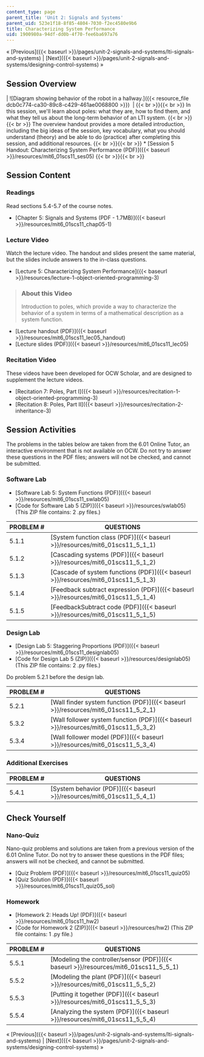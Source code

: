 ```yaml
---
content_type: page
parent_title: 'Unit 2: Signals and Systems'
parent_uid: 523e1f18-8f85-4804-7030-f2ec4580e9b6
title: Characterizing System Performance
uid: 1900980a-94df-dd0b-4f70-fee6ba697a76
---
```


« [Previous]({{< baseurl >}}/pages/unit-2-signals-and-systems/lti-signals-and-systems) | [Next]({{< baseurl >}}/pages/unit-2-signals-and-systems/designing-control-systems) »

Session Overview
----------------

| ![Diagram showing behavior of the robot in a hallway.]({{< resource_file dcb0c774-ca30-89c8-c429-461ae0068800 >}})  |  {{< br >}}{{< br >}} In this session, we'll learn about poles: what they are, how to find them, and what they tell us about the long-term behavior of an LTI system. {{< br >}}{{< br >}} The overview handout provides a more detailed introduction, including the big ideas of the session, key vocabulary, what you should understand (theory) and be able to do (practice) after completing this session, and additional resources. {{< br >}}{{< br >}} *   [Session 5 Handout: Characterizing System Performance (PDF)]({{< baseurl >}}/resources/mit6_01scs11_ses05) {{< br >}}{{< br >}}  

Session Content
---------------

### Readings

Read sections 5.4-5.7 of the course notes.

*   [Chapter 5: Signals and Systems (PDF - 1.7MB)]({{< baseurl >}}/resources/mit6_01scs11_chap05-1)

### Lecture Video

Watch the lecture video. The handout and slides present the same material, but the slides include answers to the in-class questions.

*   [Lecture 5: Characterizing System Performance]({{< baseurl >}}/resources/lecture-1-object-oriented-programming-3)

> ### About this Video
> 
> Introduction to poles, which provide a way to characterize the behavior of a system in terms of a mathematical description as a system function.

*   [Lecture handout (PDF)]({{< baseurl >}}/resources/mit6_01scs11_lec05_handout)
*   [Lecture slides (PDF)]({{< baseurl >}}/resources/mit6_01scs11_lec05)

### Recitation Video

These videos have been developed for OCW Scholar, and are designed to supplement the lecture videos.

*   [Recitation 7: Poles, Part I]({{< baseurl >}}/resources/recitation-1-object-oriented-programming-3)
*   [Recitation 8: Poles, Part II]({{< baseurl >}}/resources/recitation-2-inheritance-3)

Session Activities
------------------

The problems in the tables below are taken from the 6.01 Online Tutor, an interactive environment that is not available on OCW. Do not try to answer these questions in the PDF files; answers will not be checked, and cannot be submitted.

### Software Lab

*   [Software Lab 5: System Functions (PDF)]({{< baseurl >}}/resources/mit6_01scs11_swlab05)
*   [Code for Software Lab 5 (ZIP)]({{< baseurl >}}/resources/swlab05) (This ZIP file contains: 2 .py files.)

| PROBLEM # | QUESTIONS |
| --- | --- |
| 5.1.1 | [System function class (PDF)]({{< baseurl >}}/resources/mit6_01scs11_5_1_1) |
| 5.1.2 | [Cascading systems (PDF)]({{< baseurl >}}/resources/mit6_01scs11_5_1_2) |
| 5.1.3 | [Cascade of system functions (PDF)]({{< baseurl >}}/resources/mit6_01scs11_5_1_3) |
| 5.1.4 | [Feedback subtract expression (PDF)]({{< baseurl >}}/resources/mit6_01scs11_5_1_4) |
| 5.1.5 | [FeedbackSubtract code (PDF)]({{< baseurl >}}/resources/mit6_01scs11_5_1_5) 

### Design Lab

*   [Design Lab 5: Staggering Proportions (PDF)]({{< baseurl >}}/resources/mit6_01scs11_designlab05)
*   [Code for Design Lab 5 (ZIP)]({{< baseurl >}}/resources/designlab05) (This ZIP file contains: 2 .py files.)

Do problem 5.2.1 before the design lab.

| PROBLEM # | QUESTIONS |
| --- | --- |
| 5.2.1 | [Wall finder system function (PDF)]({{< baseurl >}}/resources/mit6_01scs11_5_2_1) |
| 5.3.2 | [Wall follower system function (PDF)]({{< baseurl >}}/resources/mit6_01scs11_5_3_2) |
| 5.3.4 | [Wall follower model (PDF)]({{< baseurl >}}/resources/mit6_01scs11_5_3_4) 

### Additional Exercises

| PROBLEM # | QUESTIONS |
| --- | --- |
| 5.4.1 | [System behavior (PDF)]({{< baseurl >}}/resources/mit6_01scs11_5_4_1) 

Check Yourself
--------------

### Nano-Quiz

Nano-quiz problems and solutions are taken from a previous version of the 6.01 Online Tutor. Do not try to answer these questions in the PDF files; answers will not be checked, and cannot be submitted.

*   [Quiz Problem (PDF)]({{< baseurl >}}/resources/mit6_01scs11_quiz05)
*   [Quiz Solution (PDF)]({{< baseurl >}}/resources/mit6_01scs11_quiz05_sol)

### Homework

*   [Homework 2: Heads Up! (PDF)]({{< baseurl >}}/resources/mit6_01scs11_hw2)
*   [Code for Homework 2 (ZIP)]({{< baseurl >}}/resources/hw2) (This ZIP file contains: 1 .py file.)

| PROBLEM # | QUESTIONS |
| --- | --- |
| 5.5.1 | [Modeling the controller/sensor (PDF)]({{< baseurl >}}/resources/mit6_01scs11_5_5_1) |
| 5.5.2 | [Modeling the plant (PDF)]({{< baseurl >}}/resources/mit6_01scs11_5_5_2) |
| 5.5.3 | [Putting it together (PDF)]({{< baseurl >}}/resources/mit6_01scs11_5_5_3) |
| 5.5.4 | [Analyzing the system (PDF)]({{< baseurl >}}/resources/mit6_01scs11_5_5_4) 

« [Previous]({{< baseurl >}}/pages/unit-2-signals-and-systems/lti-signals-and-systems) | [Next]({{< baseurl >}}/pages/unit-2-signals-and-systems/designing-control-systems) »